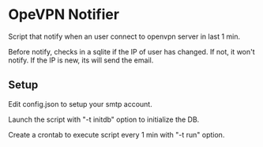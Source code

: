 # OpeVPN Notifier
Script that notify when an user connect to openvpn server in last 1 min.

Before notify, checks in a sqlite if the IP of user has changed. If not, it won't notify. If the IP is new, its will send the email.

## Setup
Edit config.json to setup your smtp account.

Launch the script with "-t initdb" option to initialize the DB.

Create a crontab to execute script every 1 min with "-t run" option.
